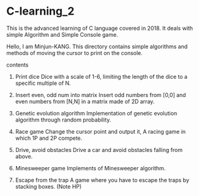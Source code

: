 # C-learning_2
This is the advanced learning of C language covered in 2018. It deals with simple Algorithm and Simple Console game.

Hello, I am Minjun-KANG. This directory contains simple algorithms and methods of moving the cursor to print on the console.

contents

1. Print dice
Dice with a scale of 1-6, limiting the length of the dice to a specific multiple of N.

2. Insert even, odd num into matrix
Insert odd numbers from [0,0] and even numbers from [N,N] in a matrix made of 2D array.

3. Genetic evolution algorithm
Implementation of genetic evolution algorithm through random probability.

4. Race game
Change the cursor point and output it,
A racing game in which 1P and 2P compete.

5. Drive, avoid obstacles
Drive a car and avoid obstacles falling from above.

6. Minesweeper game
Implements of Minesweeper algorithm.

7. Escape from the trap
A game where you have to escape the traps by stacking boxes. (Note HP)


